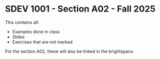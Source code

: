 # SDEV 1001 - Section A02 - Fall 2025

This contains all:
- Examples done in class
- Slides
- Exercises that are not marked

For the section A02, these will also be linked in the brightspace.

